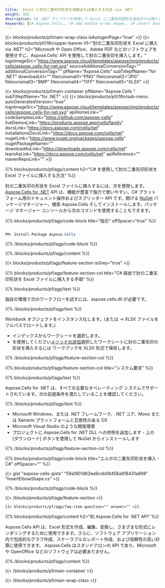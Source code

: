 ```yaml
---
title:  Excel に肘の二重矢印形状を描画または挿入する方法 via .NET
weight: 101
description: C# .NET ライブラリを使用して Excel に二重矢印図形を追加または挿入するサンプル コード。このコードを使用して、VB.NET、Asp.NET、または .NET ベースのアプリケーション内の MS Excel で二重矢印の形状を作成します。
keywords: [C# Aspose.Cells., c# add double-arrow shape., c# insert double-arrow shape., c# create double-arrow shape]
---
```

{{< blocks/products/pf/main-wrap-class isAutogenPage="true" >}}
{{< blocks/products/pf/i18n/upper-banner h1="肘の二重矢印形状を Excel に挿入 via .NET" h2="Microsoft や Open Office、Adobe PDF などのソフトウェアを使用せずに、Aspose.Cells\' API を使用して肘の二重矢印を挿入します。" logoImageSrc="https://www.aspose.cloud/templates/aspose/img/products/cells/aspose_cells-for-net.svg" sourceAdditionalConversionTag="" additionalConversionTag="" pfName="Aspose.Cells" subTitlepfName="for .NET" downloadUrl="" fileiconsmall1="PNG" fileiconsmall2="JPG" fileiconsmall3="BMP" fileiconsmall4="TIFF" fileiconsmall5="XLSX" >}}

{{< blocks/products/pf/main-container pfName="Aspose.Cells " subTitlepfName="for .NET" >}}
{{< blocks/products/pf/i18n/sub-menu autoGeneratedVersion="true" logoImageSrc="https://www.aspose.cloud/templates/aspose/img/products/cells/aspose_cells-for-net.svg" apiHomeLink="" codeSamplesLink="https://github.com/aspose-cells" liveDemosLink="https://products.aspose.app/cells/family" docsLink="https://docs.aspose.com/cells/net" installationsDocsLink="https://docs.aspose.com/cells/net" nugetLink="https://www.nuget.org/packages/aspose.cells" nugetPackageName="" downloadAsLink="https://downloads.aspose.com/cells/net" learnAsLink="https://docs.aspose.com/cells/net" apiReference="" mavenRepoLink="" >}}

{{% blocks/products/pf/agp/content h2="C# を使用して肘の二重矢印形状を Excel ファイルに挿入する方法" %}}

肘の二重矢印の形状を Excel ファイルに挿入するには、次を使用します。
 [Aspose.Cells for .NET](https://products.aspose.com/cells/net) 
 API は、機能が豊富で強力で使いやすい、C# プラットフォーム用のドキュメント操作およびスプリッター API です。開ける
 [NuGet](https://www.nuget.org/packages/aspose.cells) 
パッケージマネージャー、検索
 Aspose.Cells 
そしてインストールします。パッケージ マネージャー コンソールから次のコマンドを使用することもできます。

{{% blocks/products/pf/agp/code-block title="指示" offSpacer="true" %}}

```cs

PM> Install-Package Aspose.Cells

```

{{% /blocks/products/pf/agp/code-block %}}

{{% /blocks/products/pf/agp/content %}}

{{< blocks/products/pf/agp/feature-section isGrey="true" >}}

{{% blocks/products/pf/agp/feature-section-col title="C# 経由で肘の二重矢印形状を Excel ファイルに挿入する手順" %}}

{{% blocks/products/pf/agp/text %}}

独自の環境で次のワークフローを試すには、aspose.cells.dll が必要です。

{{% /blocks/products/pf/agp/text %}}

Workbook オブジェクトをインスタンス化します。(または -> XLSX ファイルをフルパスでロードします。)
+ インデックスからワークシートを選択します。
 + を使用してください[メソッドの追加](https://reference.aspose.com/cells/net/aspose.cells.drawing/shapecollection/addautoshape/)選択したワークシートに肘の二重矢印の形状を挿入するには
ワークブックを XLSX 形式で保存します。

{{% /blocks/products/pf/agp/feature-section-col %}}

{{% blocks/products/pf/agp/feature-section-col title="システム要求" %}}

{{% blocks/products/pf/agp/text %}}

Aspose.Cells for .NET は、すべての主要なオペレーティング システムでサポートされています。次の前提条件を満たしていることを確認してください。

{{% /blocks/products/pf/agp/text %}}

- Microsoft Windows、または .NET フレームワーク、.NET コア、Mono または Xamarin プラットフォームと互換性のある OS
-  Microsoft Visual Studio のような開発環境
- プロジェクトに Aspose.Cells for .NET DLL への参照を追加します - 上の [ダウンロード] ボタンを使用して NuGet からインストールします

{{% /blocks/products/pf/agp/feature-section-col %}}

{{% blocks/products/pf/agp/code-block title="エルボの二重矢印形状を挿入 - C#" offSpacer="" %}}

{{< gist "aspose-cells-gists" "59a1901d62ea9ceb08456a818431a898" "InsertElbowShape.cs" >}}

{{% /blocks/products/pf/agp/code-block %}}

{{< /blocks/products/pf/agp/feature-section >}}

    {{< blocks/products/pf/agp/faq-item question="" answer="" >}}
 

<!-- aboutfile Starts -->

{{% blocks/products/pf/agp/content h2="約 Aspose.Cells for .NET API" %}}

Aspose.Cells API は、Excel 形式を作成、編集、変換し、さまざまな形式にレンダリングするために使用できます。さらに、ソフトウェア アプリケーション内で包括的なグラフ作成、スケーラブルなレポート作成、および信頼性の高い計算に使用できます。 Aspose.Cells はスタンドアロンの API であり、Microsoft や OpenOffice などのソフトウェアは必要ありません。

{{% /blocks/products/pf/agp/content %}}



<!-- aboutfile Ends -->
<!--
{{< blocks/products/pf/agp/other-supported-section title="Other Supported Splitting Formats" subTitle="Using C#, One can also split large file into chunks of many other file formats including." >}}

{{< blocks/products/pf/agp/other-supported-section-item href="https://products.aspose.com/cells/net/splitter/ods/" name="ODS" description="OpenDocument Spreadsheet File" >}}
{{< blocks/products/pf/agp/other-supported-section-item href="https://products.aspose.com/cells/net/splitter/xls/" name="XLS" description="Excel Binary Format" >}}
{{< blocks/products/pf/agp/other-supported-section-item href="https://products.aspose.com/cells/net/splitter/xlsb/" name="XLSB" description="Binary Excel Workbook File" >}}
{{< blocks/products/pf/agp/other-supported-section-item href="https://products.aspose.com/cells/net/splitter/xlsm/" name="XLSM" description="Spreadsheet File" >}}

{{< /blocks/products/pf/agp/other-supported-section >}}

-->

{{< /blocks/products/pf/main-container >}}
    
{{< /blocks/products/pf/main-wrap-class >}}
